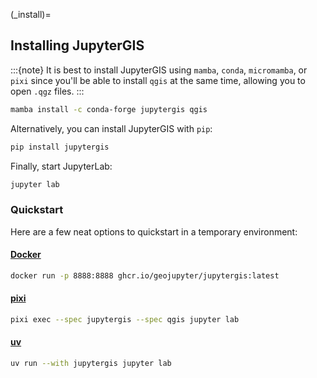 (_install)=

## Installing JupyterGIS

:::{note}
It is best to install JupyterGIS using `mamba`, `conda`, `micromamba`, or `pixi` since you'll be able to install `qgis` at the same time, allowing you to open `.qgz` files.
:::

```bash
mamba install -c conda-forge jupytergis qgis
```

Alternatively, you can install JupyterGIS with `pip`:

```bash
pip install jupytergis
```

Finally, start JupyterLab:

```bash
jupyter lab
```


### Quickstart

Here are a few neat options to quickstart in a temporary environment:


#### [Docker](https://www.docker.com/)

```bash
docker run -p 8888:8888 ghcr.io/geojupyter/jupytergis:latest
```

#### [pixi](https://github.com/prefix-dev/pixi)

```bash
pixi exec --spec jupytergis --spec qgis jupyter lab
```


#### [uv](https://github.com/astral-sh/uv)

```bash
uv run --with jupytergis jupyter lab
```
